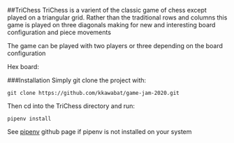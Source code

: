 ##TriChess 
TriChess is a varient of the classic game of chess except played on a triangular grid. 
Rather than the traditional rows and columns this game is played on three diagonals making for new and interesting board configuration and piece movements

The game can be played with two players or three depending on the board configuration

Hex board:

 
 
###Installation
Simply git clone the project with:
```
git clone https://github.com/kkawabat/game-jam-2020.git
```
Then cd into the TriChess directory and run:
```
pipenv install
```
See [pipenv](https://github.com/pypa/pipenv) github page if pipenv is not installed on your system

